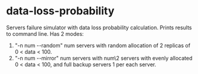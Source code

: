 # data-loss-probability
Servers failure simulator with data loss probability calculation. Prints results to command line.
Has 2 modes:
1) "-n num --random" num servers with random allocation of 2 replicas of 0 < data < 100.
2) "-n num --mirror" num servers with num\2 servers with evenly allocated 0 < data < 100, and full backup servers 1 per each server.
